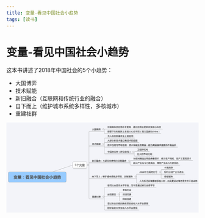 ```yaml
---
title: 变量-看见中国社会小趋势
tags: [读书]
---
```

# 变量-看见中国社会小趋势
这本书讲述了2018年中国社会的5个小趋势：
- 大国博弈
- 技术赋能
- 新旧融合（互联网和传统行业的融合）
- 自下而上（维护城市系统多样性，多核城市）
- 重建社群



![看见中国社会小趋势](/images/看见中国社会小趋势.svg)<br/>

